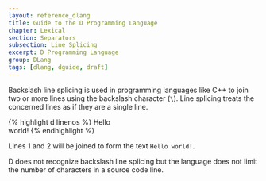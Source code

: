 ```yaml
---
layout: reference_dlang
title: Guide to the D Programming Language
chapter: Lexical
section: Separators
subsection: Line Splicing
excerpt: D Programming Language
group: DLang
tags: [dlang, dguide, draft]
---
```


Backslash line splicing is used in programming languages like C++ to join two or more lines using the backslash character (`\`).
Line splicing treats the concerned lines as if they are a single line.

{% highlight d linenos %}
Hello \
world!
{% endhighlight %}

Lines 1 and 2 will be joined to form the text `Hello world!`.

D does not recognize backslash line splicing but the language does not limit the number of characters in a source code line.
